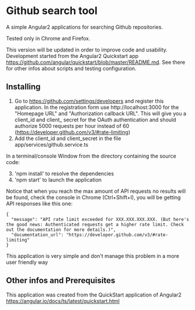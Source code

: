 # Github search tool

A simple Angular2 applications for searching Github repositories.

Tested only in Chrome and Firefox.

This version will be updated in order to improve code and usability.
Development started from the Angular2 Quickstart app https://github.com/angular/quickstart/blob/master/README.md.
See there for other infos about scripts and testing configuration.


## Installing

1. Go to https://github.com/settings/developers and register this application.
   In the registration form use http://localhost:3000 for the "Homepage URL" and "Authorization callback URL".
   This will give you a client_id and client_ secret for the OAuth authentication and should authorize
   5000 requests per hour instead of 60 (https://developer.github.com/v3/#rate-limiting)
2. Add the client_id and client_secret in the file app/services/github.service.ts

In a terminal/console Window from the directory containing the source code:

3. 'npm install' to resolve the dependencies
4. 'npm start' to launch the application

Notice that when you reach the max amount of API requests no results will be found, check the console in Chrome (Ctrl+Shift+I),
you will be getting API responses like this one:

    {
      "message": "API rate limit exceeded for XXX.XXX.XXX.XXX. (But here's the good news: Authenticated requests get a higher rate limit. Check out the documentation for more details.)",
      "documentation_url": "https://developer.github.com/v3/#rate-limiting"
    }

This application is very simple and don't manage this problem in a more user friendly way



## Other infos and Prerequisites

This application was created from the QuickStart application of Angular2 https://angular.io/docs/ts/latest/quickstart.html
